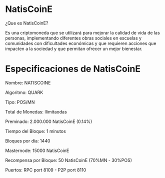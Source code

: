 # NatisCoinE

¿Que es NatisCoinE?

Es una criptomoneda que se utilizará para mejorar la calidad de vida de las personas, implementando diferentes obras sociales en escuelas y comunidades con dificultades económicas y que requieren acciones que impacten a la sociedad y que permitan ofrecer un mejor bienestar.

# Especificaciones de NatisCoinE

Nombre: NATISCOINE

Algoritmo: QUARK

Tipo: POS/MN

Total de Monedas: Ilimitaodas

Preminado: 2.000.000 NatisCoinE (0.14%)

Tiempo del Bloque: 1 minutos

Bloques por dia: 1440

Masternode: 15000 NatisCoinE

Recompensa por Bloque: 50 NatisCoinE (70%MN - 30%POS)

Puertos: RPC port 8109  -   P2P port 8110
